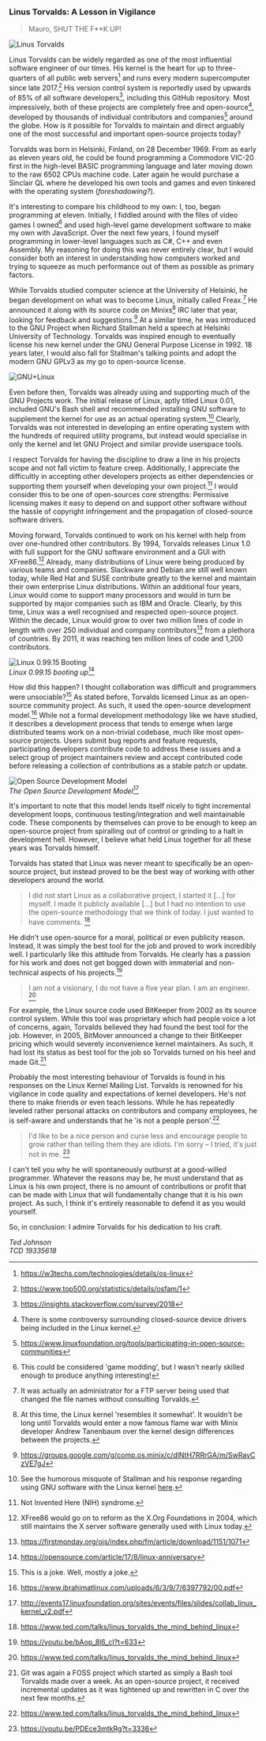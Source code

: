 ### Linus Torvalds: A Lesson in Vigilance

> Mauro, SHUT THE F**K UP!

![Linus Torvalds](/resources/Linus_Torvalds.jpg)

Linus Torvalds can be widely regarded as one of the most influential software engineer
of our times. His kernel is the heart for up to three-quarters of all public web servers[^1] and
runs every modern supercomputer since late 2017.[^2] His version control system is reportedly used
by upwards of 85% of all software developers[^3], including this GitHub repository. Most impressively,
both of these projects are completely free and open-source[^f1], developed by thousands of individual
contributors and companies[^4] around the globe. How is it possible for Torvalds to maintain and direct
arguably one of the most successful and important open-source projects today?

Torvalds was born in Helsinki, Finland, on 28 December 1969. From as early as eleven years old, he could
be found programming a Commodore VIC-20 first in the high-level BASIC programming language and later moving
down to the raw 6502 CPUs machine code. Later again he would purchase a Sinclair QL where he developed his
own tools and games and even tinkered with the operating system (*foreshadowing?*).

It's interesting to compare his childhood to my own: I, too, began programming at eleven. Initially, I
fiddled around with the files of video games I owned[^f2] and used high-level game development software to
make my own with JavaScript. Over the next few years, I found myself programming in lower-level languages
such as C#, C++ and even Assembly. My reasoning for doing this was never entirely clear, but I would
consider both an interest in understanding how computers worked and trying to squeeze as much performance
out of them as possible as primary factors.

While Torvalds studied computer science at the University of Helsinki, he began development on what was
to become Linux, initially called Freax.[^f3] He announced it along with its source code on Minixs[^f4] IRC later
that year, looking for feedback and suggestions.[^5] At a similar time, he was introduced to
the GNU Project when Richard Stallman held a speech at Helsinki University of Technology. Torvalds was inspired enough to
eventually license his new kernel under the GNU General Purpose License in 1992. 18 years later, I would
also fall for Stallman's talking points and adopt the modern GNU GPLv3 as my go to open-source license.

![GNU+Linux](/resources/GNU+Linux.png)

Even before then, Torvalds was already using and supporting much of the GNU Projects work. The initial release
of Linux, aptly titled Linux 0.01, included GNU's Bash shell and recommended installing GNU software to
supplement the kernel for use as an actual operating system.[^f5] Clearly, Torvalds was not interested in
developing an entire operating system with the hundreds of required utility programs, but instead would
specialise in only the kernel and let GNU Project and similar provide userspace tools.

I respect Torvalds for having the discipline to draw a line in his projects scope and not fall victim to
feature creep. Additionally, I appreciate the difficultly in accepting other developers projects as either
dependencies or supporting them yourself when developing your own project.[^f6] I would consider this to be
one of open-sources core strengths: Permissive licensing makes it easy to depend on and support other
software without the hassle of copyright infringement and the propagation of closed-source software drivers.

Moving forward, Torvalds continued to work on his kernel with help from over one-hundred other contributors.
By 1994, Torvalds releases Linux 1.0 with full support for the GNU software environment and a GUI with XFree86.[^f7]
Already, many distributions of Linux were being produced by various teams and companies. Slackware and Debian
are still well known today, while Red Hat and SUSE contribute greatly to the kernel and maintain their own
enterprise Linux distributions. Within an additional four years, Linux would come to support many processors
and would in turn be supported by major companies such as IBM and Oracle. Clearly, by this time, Linux
was a well recognised and respected open-source project. Within the decade, Linux would grow to over two
million lines of code in length with over 250 individual and company contributors[^6] from a plethora of countries.
By 2011, it was reaching ten million lines of code and 1,200 contributors.

![Linux 0.99.15 Booting](/resources/boot.png)\
*Linux 0.99.15 booting up*[^9]

How did this happen? I thought collaboration was difficult and programmers were unsociable?[^f8] As stated before,
Torvalds licensed Linux as an open-source community project. As such, it used the open-source development model.[^8]
While not a formal development methodology like we have studied, it describes a development process that tends to
emerge when large distributed teams work on a non-trivial codebase, much like most open-source projects.
Users submit bug reports and feature requests, participating developers contribute code to address these issues and
a select group of project maintainers review and accept contributed code before releasing a collection of
contributions as a stable patch or update.

![Open Source Development Model](/resources/osdm.png)\
*The Open Source Development Model*[^11]

It's important to note that this model lends itself nicely to tight incremental development loops, continuous
testing/integration and well maintainable code. These components by themselves can prove to be enough to keep
an open-source project from spiralling out of control or grinding to a halt in development hell. However, I
believe what held Linux together for all these years was Torvalds himself.

Torvalds has stated that Linux was never meant to specifically be an open-source project, but instead proved to
be the best way of working with other developers around the world.

> I did not start Linux as a collaborative project, I started it [...] for myself.
> I made it publicly available [...] but I had no intention to use the open-source methodology that we think of today.
> I just wanted to have comments.
[^7]

He didn't use open-source for a moral, political or even publicity reason. Instead, it was simply the best tool
for the job and proved to work incredibly well. I particularly like this attitude from Torvalds. He clearly has
a passion for his work and does not get bogged down with immaterial and non-technical aspects of his projects.[^12]

> I am not a visionary, I do not have a five year plan. I am an engineer.
[^7]

For example, the Linux source code used BitKeeper from 2002 as its source control system. While this tool
was proprietary which had people voice a lot of concerns, again, Torvalds believed they had found the best tool
for the job. However, in 2005, BitMover announced a change to their BitKeeper pricing which would severely
inconvenience kernel maintainers. As such, it had lost its status as best tool for the job so Torvalds turned on
his heel and made Git.[^f9]

Probably the most interesting behaviour of Torvalds is found in his responses on the Linux Kernel Mailing List.
Torvalds is renowned for his vigilance in code quality and expectations of kernel developers. He's not there
to make friends or even teach lessons. While he has repeatedly leveled rather personal attacks on contributors and
company employees, he is self-aware and understands that he 'is not a people person'.[^7]

> I'd like to be a nice person and curse less and encourage people to grow rather than telling them they are
> idiots. I'm sorry – I tried, it's just not in me.
[^13]

I can't tell you why he will spontaneously outburst at a good-willed programmer. Whatever the reasons may be, he
must understand that as Linux is his own project, there is no amount of contributions or profit that can be made
with Linux that will fundamentally change that it is his own project. As such, I think it's entirely reasonable
to defend it as you would yourself.

So, in conclusion: I admire Torvalds for his dedication to his craft.

*Ted Johnson\
TCD 19335618*

[^f1]: There is some controversy surrounding closed-source device drivers being included in the Linux kernel.
[^f2]: This could be considered 'game modding', but I wasn't nearly skilled enough to produce anything interesting!
[^f3]: It was actually an administrator for a FTP server being used that changed the file names without consulting Torvalds.
[^f4]: At this time, the Linux kernel 'resembles it somewhat'.[^5] It wouldn't be long until Torvalds would enter a now famous flame war with Minix developer Andrew Tanenbaum over the kernel design differences between the projects.
[^f5]: See the humorous misquote of Stallman and his response regarding using GNU software with the Linux kernel [here](https://www.gnu.org/gnu/incorrect-quotation).
[^f6]: Not Invented Here (NIH) syndrome.
[^f7]: XFree86 would go on to reform as the X.Org Foundations in 2004, which still maintains the X server software generally used with Linux today.
[^f8]: This is a joke. Well, mostly a joke.
[^f9]: Git was again a FOSS project which started as simply a Bash tool Torvalds made over a week. As an open-source project, it received incremental updates as it was tightened up and rewritten in C over the next few months.

[^1]: https://w3techs.com/technologies/details/os-linux
[^2]: https://www.top500.org/statistics/details/osfam/1
[^3]: https://insights.stackoverflow.com/survey/2018
[^4]: https://www.linuxfoundation.org/tools/participating-in-open-source-communities
[^5]: https://groups.google.com/g/comp.os.minix/c/dlNtH7RRrGA/m/SwRavCzVE7gJ
[^6]: https://firstmonday.org/ojs/index.php/fm/article/download/1151/1071
[^7]: https://www.ted.com/talks/linus_torvalds_the_mind_behind_linux
[^8]: https://www.ibrahimatlinux.com/uploads/6/3/9/7/6397792/00.pdf
[^9]: https://opensource.com/article/17/8/linux-anniversary
[^10]: https://www.youtube.com/watch?v=_36yNWw_07g
[^11]: http://events17.linuxfoundation.org/sites/events/files/slides/collab_linux_kernel_v2.pdf
[^12]: https://youtu.be/bAop_8l6_cI?t=633
[^13]: https://youtu.be/PDEce3mtkRg?t=3336
